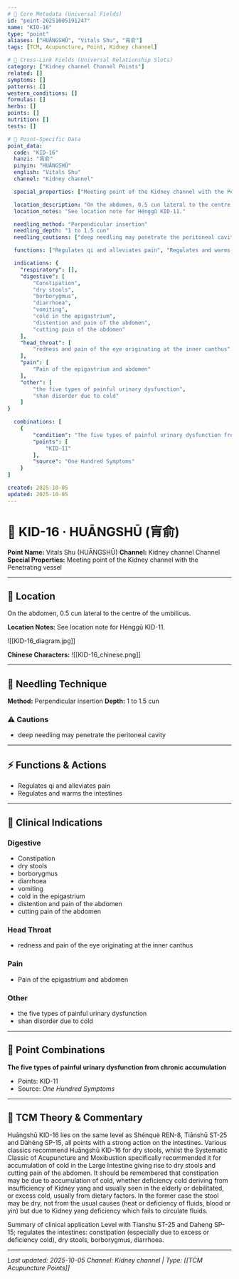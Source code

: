 ```yaml
---
# 🔹 Core Metadata (Universal Fields)
id: "point-20251005191247"
name: "KID-16"
type: "point"
aliases: ["HUĀNGSHŪ", "Vitals Shu", "肓俞"]
tags: [TCM, Acupuncture, Point, Kidney channel]

# 🔹 Cross-Link Fields (Universal Relationship Slots)
category: ["Kidney channel Channel Points"]
related: []
symptoms: []
patterns: []
western_conditions: []
formulas: []
herbs: []
points: []
nutrition: []
tests: []

# 🔹 Point-Specific Data
point_data:
  code: "KID-16"
  hanzi: "肓俞"
  pinyin: "HUĀNGSHŪ"
  english: "Vitals Shu"
  channel: "Kidney channel"

  special_properties: ["Meeting point of the Kidney channel with the Penetrating vessel"]

  location_description: "On the abdomen, 0.5 cun lateral to the centre of the umbilicus."
  location_notes: "See location note for Hénggǔ KID-11."

  needling_method: "Perpendicular insertion"
  needling_depth: "1 to 1.5 cun"
  needling_cautions: ["deep needling may penetrate the peritoneal cavity"]

  functions: ["Regulates qi and alleviates pain", "Regulates and warms the intestines"]

  indications: {
    "respiratory": [],
    "digestive": [
        "Constipation",
        "dry stools",
        "borborygmus",
        "diarrhoea",
        "vomiting",
        "cold in the epigastrium",
        "distention and pain of the abdomen",
        "cutting pain of the abdomen"
    ],
    "head_throat": [
        "redness and pain of the eye originating at the inner canthus"
    ],
    "pain": [
        "Pain of the epigastrium and abdomen"
    ],
    "other": [
        "the five types of painful urinary dysfunction",
        "shan disorder due to cold"
    ]
}

  combinations: [
    {
        "condition": "The five types of painful urinary dysfunction from chronic accumulation",
        "points": [
            "KID-11"
        ],
        "source": "One Hundred Symptoms"
    }
]

created: 2025-10-05
updated: 2025-10-05
---
```


# 📍 KID-16 · HUĀNGSHŪ (肓俞)

**Point Name:** Vitals Shu (HUĀNGSHŪ)
**Channel:** Kidney channel Channel
**Special Properties:** Meeting point of the Kidney channel with the Penetrating vessel

---

## 📍 Location

On the abdomen, 0.5 cun lateral to the centre of the umbilicus.

**Location Notes:**
See location note for Hénggǔ KID-11.

![[KID-16_diagram.jpg]]

**Chinese Characters:** ![[KID-16_chinese.png]]

---

## 🔧 Needling Technique

**Method:** Perpendicular insertion
**Depth:** 1 to 1.5 cun

### ⚠️ Cautions
- deep needling may penetrate the peritoneal cavity

---

## ⚡ Functions & Actions
- Regulates qi and alleviates pain
- Regulates and warms the intestines

---

## 🎯 Clinical Indications

### Digestive
- Constipation
- dry stools
- borborygmus
- diarrhoea
- vomiting
- cold in the epigastrium
- distention and pain of the abdomen
- cutting pain of the abdomen

### Head Throat
- redness and pain of the eye originating at the inner canthus

### Pain
- Pain of the epigastrium and abdomen

### Other
- the five types of painful urinary dysfunction
- shan disorder due to cold

---

## 🔗 Point Combinations

**The five types of painful urinary dysfunction from chronic accumulation**
- Points: KID-11
- Source: *One Hundred Symptoms*

---

## 🧬 TCM Theory & Commentary

Huāngshū KID-16 lies on the same level as Shénquè REN-8, Tiānshū ST-25 and Dàhéng SP-15, all points with a strong action on the intestines. Various classics recommend Huāngshū KID-16 for dry stools, whilst the Systematic Classic of Acupuncture and Moxibustion specifically recommended it for accumulation of cold in the Large Intestine giving rise to dry stools and cutting pain of the abdomen. It should be remembered that constipation may be due to accumulation of cold, whether deficiency cold deriving from insufficiency of Kidney yang and usually seen in the elderly or debilitated, or excess cold, usually from dietary factors. In the former case the stool may be dry, not from the usual causes (heat or deficiency of fluids, blood or yin) but due to Kidney yang deficiency which fails to circulate fluids.

Summary of clinical application
Level with Tianshu ST-25 and Daheng SP-15; regulates the intestines: constipation (especially due to excess or deficiency cold), dry stools, borborygmus, diarrhoea.

---

*Last updated: 2025-10-05*
*Channel: Kidney channel | Type: [[TCM Acupuncture Points]]*
